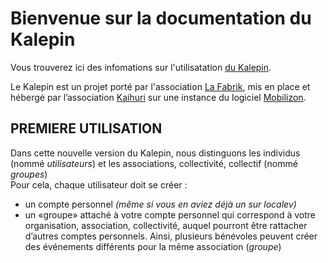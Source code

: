 # Bienvenue sur la documentation du Kalepin

Vous trouverez ici des infomations sur l'utilisatation [du Kalepin](https://lekalepin.fr/).

Le Kalepin est un projet porté par l'association [La Fabrik](https://lafabrik-moly.fr/), mis en place et hébergé par l’association [Kaihuri](https://keskonfai.fr/) sur une instance du logiciel [Mobilizon](https://joinmobilizon.org/fr/).

## PREMIERE UTILISATION
Dans cette nouvelle version du Kalepin, nous distinguons les individus (nommé _utilisateurs_) et les associations, collectivité, collectif (nommé _groupes_)  
Pour cela, chaque utilisateur doit se créer : 
 * un compte personnel _(même si vous en aviez déjà un sur localev)_
 * un «groupe» attaché à votre compte personnel qui correspond à votre organisation, association, collectivité, auquel pourront être rattacher d’autres comptes personnels. Ainsi, plusieurs bénévoles peuvent créer des événements différents pour la même association (_groupe_)



